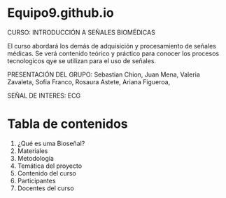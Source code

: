 # Equipo9.github.io
CURSO: INTRODUCCIÓN A SEÑALES BIOMÉDICAS

El curso abordará los demás de adquisición y procesamiento de señales médicas. Se verá contenido teórico y práctico para conocer los procesos tecnologicos qye se utilizan para el uso de señales.

PRESENTACIÓN DEL GRUPO:
Sebastian Chion,
Juan Mena,
Valeria Zavaleta,
Sofia Franco,
Rosaura Astete,
Ariana Figueroa,

SEÑAL DE INTERES: ECG

# Tabla de contenidos
1. ¿Qué es uma Bioseñal?
2. Materiales
3. Metodología
4. Temática del proyecto
5. Contenido del curso 
6. Participantes
7. Docentes del curso
